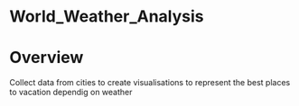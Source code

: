 # World_Weather_Analysis

# Overview
Collect data from cities to create visualisations to represent the best places to vacation dependig on weather

